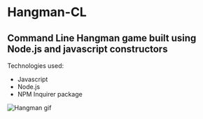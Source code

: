 # **Hangman-CL**
## Command Line Hangman game built using Node.js and javascript constructors

Technologies used:

* Javascript
* Node.js
* NPM Inquirer package

![Hangman gif](https://media.giphy.com/media/3ohs7Vh1t2w4ZeBwuA/giphy.gif)


